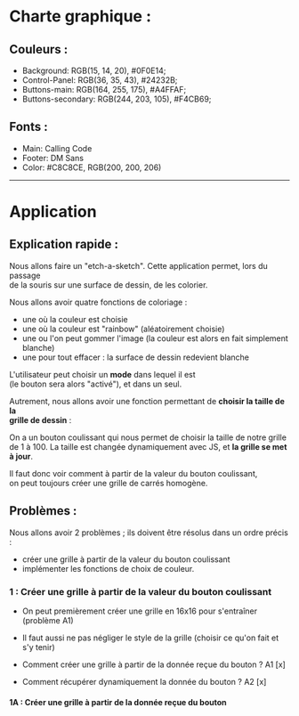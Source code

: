 # Charte graphique :

## Couleurs :

* Background: RGB(15, 14, 20), #0F0E14;
* Control-Panel: RGB(36, 35, 43), #24232B;
* Buttons-main: RGB(164, 255, 175), #A4FFAF;
* Buttons-secondary: RGB(244, 203, 105), #F4CB69;

## Fonts :

* Main: Calling Code
* Footer: DM Sans
* Color: #C8C8CE, RGB(200, 200, 206)

-----

# Application

## Explication rapide :

Nous allons faire un "etch-a-sketch". Cette application permet, lors du passage  
de la souris sur une surface de dessin, de les colorier.

Nous allons avoir quatre fonctions de coloriage :  
* une où la couleur est choisie
* une où la couleur est "rainbow" (aléatoirement choisie) 
* une ou l'on peut gommer l'image (la couleur est alors en fait simplement blanche)
* une pour tout effacer : la surface de dessin redevient blanche

L'utilisateur peut choisir un **mode** dans lequel il est  
(le bouton sera alors "activé"), et dans un seul.

Autrement, nous allons avoir une fonction permettant de **choisir la taille de la     
grille de dessin** :

On a un bouton coulissant qui nous permet de choisir la taille de notre grille de 1 à 100.  La taille est changée dynamiquement avec JS, et **la grille se met à jour**.

Il faut donc voir comment à partir de la valeur du bouton coulissant,  
on peut toujours créer une grille de carrés homogène.

## Problèmes :

Nous allons avoir 2 problèmes ; ils doivent être résolus dans un ordre précis :

* créer une grille à partir de la valeur du bouton coulissant
* implémenter les fonctions de choix de couleur.

### 1 : Créer une grille à partir de la valeur du bouton coulissant

* On peut premièrement créer une grille en 16x16 pour s'entraîner (problème A1)
* Il faut aussi ne pas négliger le style de la grille (choisir ce qu'on fait et s'y tenir)

* Comment créer une grille à partir de la donnée reçue du bouton ? A1 [x]
* Comment récupérer dynamiquement la donnée du bouton ? A2 [x]


#### 1A : Créer une grille à partir de la donnée reçue du bouton

